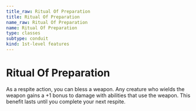 ```yaml
---
title_raw: Ritual Of Preparation
title: Ritual Of Preparation
name_raw: Ritual Of Preparation
name: Ritual Of Preparation
type: classes
subtype: conduit
kind: 1st-level features
---
```


# Ritual Of Preparation

As a respite action, you can bless a weapon. Any creature who wields the weapon gains a +1 bonus to damage with abilities that use the weapon. This benefit lasts until you complete your next respite.
